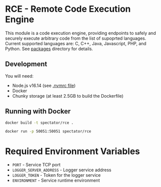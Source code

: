 # RCE - Remote Code Execution Engine

This module is a code execution engine, providing endpoints to safely and securely execute
arbitrary code from the list of supoprted languages. Current supported languages are:
C, C++, Java, Javascript, PHP, and Python. See [packages](./packages/) directory for
details.

## Development

You will need:
- Node.js v16.14 (see [.nvmrc file](./.nvmrc))
- Docker
- Chunky storage (at least 2.5GB to build the Dockerfile)

## Running with Docker

```sh
docker build -t spectator/rce .

docker run -p 50051:50051 spectator/rce
```

# Required Environment Variables

* `PORT` - Service TCP port
* `LOGGER_SERVER_ADDRESS` - Logger service address
* `LOGGER_TOKEN` - Token for the logger service
* `ENVIRONMENT` - Service runtime environment
